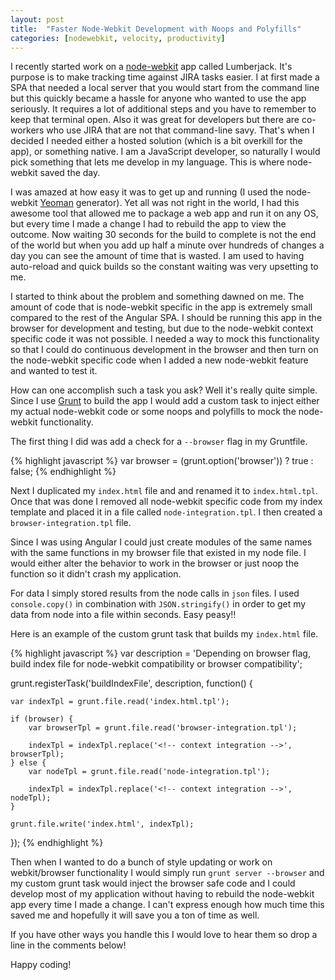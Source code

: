 ```yaml
---
layout: post
title:  "Faster Node-Webkit Development with Noops and Polyfills"
categories: [nodewebkit, velocity, productivity]
---
```


I recently started work on a [node-webkit](https://github.com/rogerwang/node-webkit) app called Lumberjack. It's purpose is to make tracking time against JIRA tasks easier. I at first made a SPA that needed a local server that you would start from the command line but this quickly became a hassle for anyone who wanted to use the app seriously. It requires a lot of additional steps and you have to remember to keep that terminal open. Also it was great for developers but there are co-workers who use JIRA that are not that command-line savy. That's when I decided I needed either a hosted solution (which is a bit overkill for the app), or something native. I am a JavaScript developer, so naturally I would pick something that lets me develop in my language. This is where node-webkit saved the day.

I was amazed at how easy it was to get up and running (I used the node-webkit [Yeoman](https://www.npmjs.org/package/generator-node-webkit) generator). Yet all was not right in the world, I had this awesome tool that allowed me to package a web app and run it on any OS, but every time I made a change I had to rebuild the app to view the outcome. Now waiting 30 seconds for the build to complete is not the end of the world but when you add up half a minute over hundreds of changes a day you can see the amount of time that is wasted. I am used to having auto-reload and quick builds so the constant waiting was very upsetting to me.

I started to think about the problem and something dawned on me. The amount of code that is node-webkit specific in the app is extremely small compared to the rest of the Angular SPA. I should be running this app in the browser for development and testing, but due to the node-webkit context specific code it was not possible. I needed a way to mock this functionality so that I could do continuous development in the browser and then turn on the node-webkit specific code when I added a new node-webkit feature and wanted to test it.

How can one accomplish such a task you ask? Well it's really quite simple. Since I use [Grunt](gruntjs.com) to build the app I would add a custom task to inject either my actual node-webkit code or some noops and polyfills to mock the node-webkit functionality.

The first thing I did was add a check for a `--browser` flag in my Gruntfile.

{% highlight javascript %}
var browser = (grunt.option('browser')) ? true : false;
{% endhighlight %}

Next I duplicated my `index.html` file and and renamed it to `index.html.tpl`. Once that was done I removed all node-webkit specific code from my index template and placed it in a file called `node-integration.tpl`. I then created a `browser-integration.tpl` file.

Since I was using Angular I could just create modules of the same names with the same functions in my browser file that existed in my node file. I would either alter the behavior to work in the browser or just noop the function so it didn't crash my application.

For data I simply stored results from the node calls in `json` files. I used `console.copy()` in combination with `JSON.stringify()` in order to get my data from node into a file within seconds. Easy peasy!!

Here is an example of the custom grunt task that builds my `index.html` file.

{% highlight javascript %}
var description = 'Depending on browser flag, build index file for node-webkit compatibility or browser compatibility';

grunt.registerTask('buildIndexFile', description, function() {

    var indexTpl = grunt.file.read('index.html.tpl');

    if (browser) {
        var browserTpl = grunt.file.read('browser-integration.tpl');

        indexTpl = indexTpl.replace('<!-- context integration -->', browserTpl);
    } else {
        var nodeTpl = grunt.file.read('node-integration.tpl');

        indexTpl = indexTpl.replace('<!-- context integration -->', nodeTpl);
    }

    grunt.file.write('index.html', indexTpl);
});
{% endhighlight %}

Then when I wanted to do a bunch of style updating or work on webkit/browser functionality I would simply run `grunt server --browser` and my custom grunt task would inject the browser safe code and I could develop most of my application without having to rebuild the node-webkit app every time I made a change. I can't express enough how much time this saved me and hopefully it will save you a ton of time as well.

If you have other ways you handle this I would love to hear them so drop a line in the comments below!

Happy coding!
